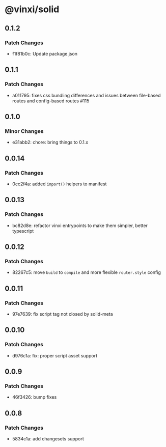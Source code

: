 # @vinxi/solid

## 0.1.2

### Patch Changes

- f1f81b0c: Update package.json

## 0.1.1

### Patch Changes

- a011795: fixes css bundling differences and issues between file-based routes and config-based routes #115

## 0.1.0

### Minor Changes

- e31abb2: chore: bring things to 0.1.x

## 0.0.14

### Patch Changes

- 0cc2f4a: added `import()` helpers to manifest

## 0.0.13

### Patch Changes

- bc82d8e: refactor vinxi entrypoints to make them simpler, better typescript

## 0.0.12

### Patch Changes

- 82267c5: move `build` to `compile` and more flexible `router.style` config

## 0.0.11

### Patch Changes

- 97e7639: fix script tag not closed by solid-meta

## 0.0.10

### Patch Changes

- d976c1a: fix: proper script asset support

## 0.0.9

### Patch Changes

- 46f3426: bump fixes

## 0.0.8

### Patch Changes

- 5834c1a: add changesets support
